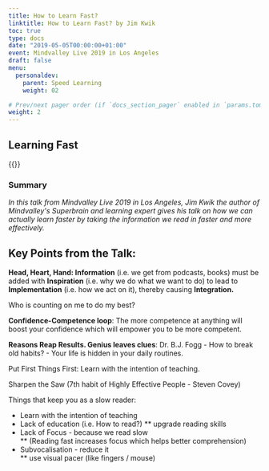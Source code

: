 ```yaml
---
title: How to Learn Fast?
linktitle: How to Learn Fast? by Jim Kwik
toc: true
type: docs
date: "2019-05-05T00:00:00+01:00"
event: Mindvalley Live 2019 in Los Angeles
draft: false
menu:
  personaldev:
    parent: Speed Learning
    weight: 02

# Prev/next pager order (if `docs_section_pager` enabled in `params.toml`)
weight: 2
---
```

## Learning Fast

{{<youtube Y1e38mkTfRA>}}

### Summary

*In this talk from Mindvalley Live 2019 in Los Angeles, Jim Kwik the author of Mindvalley's Superbrain and learning expert gives his talk on how we can actually learn faster by taking the information we read in faster and more effectively.*

## **Key Points from the Talk:**

**Head, Heart, Hand: Information** (i.e. we get from podcasts, books) must be added with **Inspiration** (i.e. why we do what we want to do) to lead to **Implementation** (i.e. how we act on it), thereby causing **Integration.**  

Who is counting on me to do my best?

**Confidence-Competence loop**: The more competence at anything will boost your confidence which will empower you to be more competent.

**Reasons Reap Results. Genius leaves clues**: Dr. B.J. Fogg - How to break old habits? - Your life is hidden in your daily routines.

Put First Things First: Learn with the intention of teaching.

Sharpen the Saw (7th habit of Highly Effective People - Steven Covey)

Things that keep you as a slow reader:

* Learn with the intention of teaching
* Lack of education (i.e. How to read?)
    ** upgrade reading skills
* Lack of Focus - because we read slow  
    ** (Reading fast increases focus which helps better comprehension)
* Subvocalisation - reduce it  
    ** use visual pacer (like fingers / mouse)
